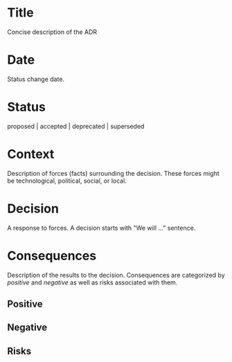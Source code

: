 ﻿# Title

Concise description of the ADR

# Date

Status change date.

# Status

proposed | accepted | deprecated | superseded

# Context

Description of forces (facts) surrounding the decision. These forces might be technological, political, social, or local.

# Decision

A response to forces. A decision starts with "We will …" sentence.

# Consequences

Description of the results to the decision. Consequences are categorized by _positive_ and _negative_ as well as risks associated with them.

## Positive

## Negative

## Risks